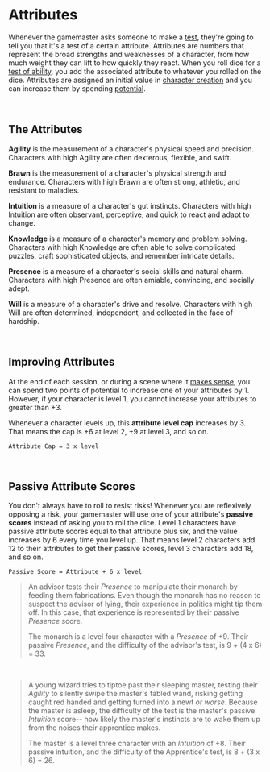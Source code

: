 # Attributes

Whenever the gamemaster asks someone to make a [test](../gameplay/tests.md), they're going to tell you that it's a test of a certain attribute. Attributes are numbers that represent the broad strengths and weaknesses of a character, from how much weight they can lift to how quickly they react. When you roll dice for a [test of ability](../gameplay/tests.md), you add the associated attribute to whatever you rolled on the dice. Attributes are assigned an initial value in [character creation](../getting_started/creation.md) and you can increase them by spending [potential](../gameplay/advancement.md#potential).

<br/>

## The Attributes

**Agility** is the measurement of a character's physical speed and precision. Characters with high Agility are often dexterous, flexible, and swift.

**Brawn** is the measurement of a character's physical strength and endurance. Characters with high Brawn are often strong, athletic, and resistant to maladies.

**Intuition** is a measure of a character's gut instincts. Characters with high Intuition are often observant, perceptive, and quick to react and adapt to change.

**Knowledge** is a measure of a character's memory and problem solving. Characters with high Knowledge are often able to solve complicated puzzles, craft sophisticated objects, and remember intricate details.

**Presence** is a measure of a character's social skills and natural charm. Characters with high Presence are often amiable, convincing, and socially adept.

**Will** is a measure of a character's drive and resolve. Characters with high Will are often determined, independent, and collected in the face of hardship.

<br/>

## Improving Attributes

At the end of each session, or during a scene where it [makes sense](../getting_started/index.md#narrative-truth), you can spend two points of potential to increase one of your attributes by 1. However, if your character is level 1, you cannot increase your attributes to greater than +3. 

Whenever a character levels up, this **attribute level cap** increases by 3. That means the cap is +6 at level 2, +9 at level 3, and so on.

`Attribute Cap = 3 x level`

<br/>

## Passive Attribute Scores

You don't always have to roll to resist risks! Whenever you are reflexively opposing a risk, your gamemaster will use one of your attribute's **passive scores** instead of asking you to roll the dice. Level 1 characters have passive attribute scores equal to that attribute plus six, and the value increases by 6 every time you level up. That means level 2 characters add 12 to their attributes to get their passive scores, level 3 characters add 18, and so on.

`Passive Score = Attribute + 6 x level`

> An advisor tests their _Presence_ to manipulate their monarch by feeding them fabrications. Even though the monarch has no reason to suspect the advisor of lying, their experience in politics might tip them off. In this case, that experience is represented by their passive _Presence_ score.
>
> The monarch is a level four character with a _Presence_ of +9. Their passive _Presence_, and the difficulty of the advisor's test, is 9 + (4 x 6) = 33.

<br/>

> A young wizard tries to tiptoe past their sleeping master, testing their _Agility_ to silently swipe the master's fabled wand, risking getting caught red handed and getting turned into a newt _or worse_. Because the master is asleep, the difficulty of the test is the master's passive _Intuition_ score-- how likely the master's instincts are to wake them up from the noises their apprentice makes.
>
> The master is a level three character with an _Intuition_ of +8. Their passive intuition, and the difficulty of the Apprentice's test, is 8 + (3 x 6)  = 26.

<br/>
